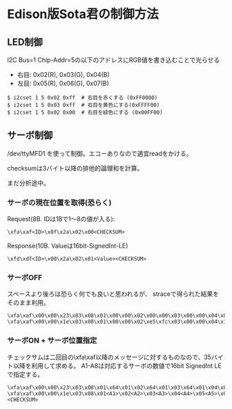 # Edison版Sota君の制御方法

## LED制御

I2C Bus=1 Chip-Addr=5の以下のアドレスにRGB値を書き込むことで光らせる

* 右目: 0x02(R), 0x03(G), 0x04(B)
* 左目: 0x05(R), 0x06(G), 0x07(B)

```
$ i2cset 1 5 0x02 0xff  # 右目を赤くする (0xFF0000)
$ i2cset 1 5 0x03 0xff  # 右目を黄色にする(0xFFFF00)
$ i2cset 1 5 0x02 0x00  # 右目を緑色にする (0x00FF00)
```

## サーボ制御

/dev/ttyMFD1 を使って制御。エコーありなので適宜readをかける。

checksumは3バイト以降の排他的論理和を計算。

まだ分析途中。

### サーボの現在位置を取得(恐らく)

Request(8B. IDは1Bで1〜8の値が入る):

```
\xfa\xaf<ID>\x0f\x2a\x02\x00<CHECKSUM>
```

Response(10B. Valueは16bit-SignedInt-LE)

```
\xfd\xdf<ID>\x00\x2a\x02\x01<Value><CHECKSUM>
```

### サーボOFF

スペースより後ろは恐らく何でも良いと思われるが、
straceで得られた結果をそのまま利用。

```
\xfa\xaf\x00\x00\x23\x03\x08\x01\x00\x00\x02\x00\x00\x03\x00\x00\x04\x00\x00\x05\x00\x00\x06\x00\x00\x07\x00\x00\x08\x00\x00\x20
\xfa\xaf\x00\x00\x1e\x03\x08\x01\x00\x00\x02\xe5\xfc\x03\x00\x00\x04\x1b\x03\x05\x00\x00\x06\x00\x00\x07\x00\x00\x08\x00\x00\x1c
```

### サーボON + サーボ位置指定

チェックサムは二回目の\xfa\xaf以降のメッセージに対するものなので、35バイト以降を利用して求める。
A1-A8は対応するサーボの数値で16bit SignedInt LEで指定する。

```
\xfa\xaf\x00\x00\x23\x03\x08\x01\x64\x01\x02\x64\x01\x03\x64\x01\x04\x64\x01\x05\x64\x01\x06\x64\x01\x07\x64\x01\x08\x64\x01\x20
\xfa\xaf\x00\x00\x1e\x03\x08\x01<A1>\x02<A2>\x03<A3>\x04<A4>\x05<A5>\x06<A6>\x07<A7>\x08<A8><CHECKSUM>
```
